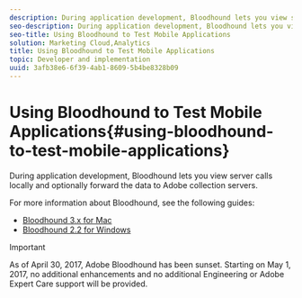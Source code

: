 ```yaml
---
description: During application development, Bloodhound lets you view server calls locally and optionally forward the data to Adobe collection servers.
seo-description: During application development, Bloodhound lets you view server calls locally and optionally forward the data to Adobe collection servers.
seo-title: Using Bloodhound to Test Mobile Applications
solution: Marketing Cloud,Analytics
title: Using Bloodhound to Test Mobile Applications
topic: Developer and implementation
uuid: 3afb38e6-6f39-4ab1-8609-5b4be8328b09
---
```


# Using Bloodhound to Test Mobile Applications{#using-bloodhound-to-test-mobile-applications}

During application development, Bloodhound lets you view server calls locally and optionally forward the data to Adobe collection servers.

 For more information about Bloodhound, see the following guides:

* [Bloodhound 3.x for Mac](https://marketing.adobe.com/resources/help/en_US/mobile/bloodhound/) 
* [Bloodhound 2.2 for Windows](https://marketing.adobe.com/resources/help/en_US/mobile/bloodhound_win_2x/)

>[!IMPORTANT]
>
>As of April 30, 2017, Adobe Bloodhound has been sunset. Starting on May 1, 2017, no additional enhancements and no additional Engineering or Adobe Expert Care support will be provided.

